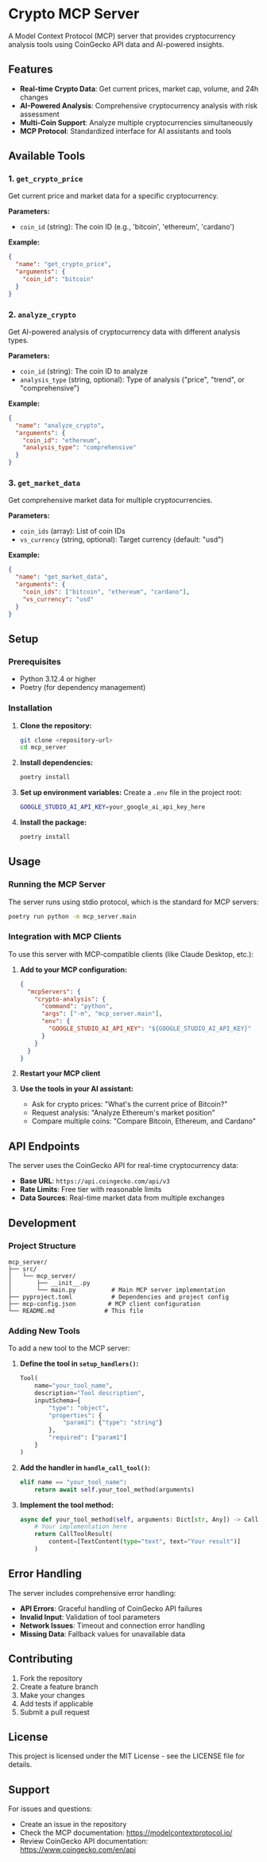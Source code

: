 ﻿# Crypto MCP Server

A Model Context Protocol (MCP) server that provides cryptocurrency analysis tools using CoinGecko API data and AI-powered insights.

## Features

- **Real-time Crypto Data**: Get current prices, market cap, volume, and 24h changes
- **AI-Powered Analysis**: Comprehensive cryptocurrency analysis with risk assessment
- **Multi-Coin Support**: Analyze multiple cryptocurrencies simultaneously
- **MCP Protocol**: Standardized interface for AI assistants and tools

## Available Tools

### 1. `get_crypto_price`
Get current price and market data for a specific cryptocurrency.

**Parameters:**
- `coin_id` (string): The coin ID (e.g., 'bitcoin', 'ethereum', 'cardano')

**Example:**
```json
{
  "name": "get_crypto_price",
  "arguments": {
    "coin_id": "bitcoin"
  }
}
```

### 2. `analyze_crypto`
Get AI-powered analysis of cryptocurrency data with different analysis types.

**Parameters:**
- `coin_id` (string): The coin ID to analyze
- `analysis_type` (string, optional): Type of analysis ("price", "trend", or "comprehensive")

**Example:**
```json
{
  "name": "analyze_crypto",
  "arguments": {
    "coin_id": "ethereum",
    "analysis_type": "comprehensive"
  }
}
```

### 3. `get_market_data`
Get comprehensive market data for multiple cryptocurrencies.

**Parameters:**
- `coin_ids` (array): List of coin IDs
- `vs_currency` (string, optional): Target currency (default: "usd")

**Example:**
```json
{
  "name": "get_market_data",
  "arguments": {
    "coin_ids": ["bitcoin", "ethereum", "cardano"],
    "vs_currency": "usd"
  }
}
```

## Setup

### Prerequisites

- Python 3.12.4 or higher
- Poetry (for dependency management)

### Installation

1. **Clone the repository:**
   ```bash
   git clone <repository-url>
   cd mcp_server
   ```

2. **Install dependencies:**
   ```bash
   poetry install
   ```

3. **Set up environment variables:**
   Create a `.env` file in the project root:
   ```bash
   GOOGLE_STUDIO_AI_API_KEY=your_google_ai_api_key_here
   ```

4. **Install the package:**
   ```bash
   poetry install
   ```

## Usage

### Running the MCP Server

The server runs using stdio protocol, which is the standard for MCP servers:

```bash
poetry run python -m mcp_server.main
```

### Integration with MCP Clients

To use this server with MCP-compatible clients (like Claude Desktop, etc.):

1. **Add to your MCP configuration:**
   ```json
   {
     "mcpServers": {
       "crypto-analysis": {
         "command": "python",
         "args": ["-m", "mcp_server.main"],
         "env": {
           "GOOGLE_STUDIO_AI_API_KEY": "${GOOGLE_STUDIO_AI_API_KEY}"
         }
       }
     }
   }
   ```

2. **Restart your MCP client**

3. **Use the tools in your AI assistant:**
   - Ask for crypto prices: "What's the current price of Bitcoin?"
   - Request analysis: "Analyze Ethereum's market position"
   - Compare multiple coins: "Compare Bitcoin, Ethereum, and Cardano"

## API Endpoints

The server uses the CoinGecko API for real-time cryptocurrency data:

- **Base URL**: `https://api.coingecko.com/api/v3`
- **Rate Limits**: Free tier with reasonable limits
- **Data Sources**: Real-time market data from multiple exchanges

## Development

### Project Structure

```
mcp_server/
├── src/
│   └── mcp_server/
│       ├── __init__.py
│       └── main.py          # Main MCP server implementation
├── pyproject.toml           # Dependencies and project config
├── mcp-config.json         # MCP client configuration
└── README.md              # This file
```

### Adding New Tools

To add a new tool to the MCP server:

1. **Define the tool in `setup_handlers()`:**
   ```python
   Tool(
       name="your_tool_name",
       description="Tool description",
       inputSchema={
           "type": "object",
           "properties": {
               "param1": {"type": "string"}
           },
           "required": ["param1"]
       }
   )
   ```

2. **Add the handler in `handle_call_tool()`:**
   ```python
   elif name == "your_tool_name":
       return await self.your_tool_method(arguments)
   ```

3. **Implement the tool method:**
   ```python
   async def your_tool_method(self, arguments: Dict[str, Any]) -> CallToolResult:
       # Your implementation here
       return CallToolResult(
           content=[TextContent(type="text", text="Your result")]
       )
   ```

## Error Handling

The server includes comprehensive error handling:

- **API Errors**: Graceful handling of CoinGecko API failures
- **Invalid Input**: Validation of tool parameters
- **Network Issues**: Timeout and connection error handling
- **Missing Data**: Fallback values for unavailable data

## Contributing

1. Fork the repository
2. Create a feature branch
3. Make your changes
4. Add tests if applicable
5. Submit a pull request

## License

This project is licensed under the MIT License - see the LICENSE file for details.

## Support

For issues and questions:
- Create an issue in the repository
- Check the MCP documentation: https://modelcontextprotocol.io/
- Review CoinGecko API documentation: https://www.coingecko.com/en/api

